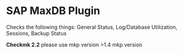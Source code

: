 # SAP MaxDB Plugin

Checks the following things: General Status, Log/Database Utilization, Sessions, Backup Status

**Checkmk 2.2** please use mkp version >1.4 mkp version

